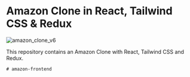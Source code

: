 # Amazon Clone in React, Tailwind CSS & Redux

![amazon_clone_v6](https://user-images.githubusercontent.com/17878339/231386523-1b0f7bb9-b83d-4a3e-a1bf-12405ebebbd2.png)

This repository contains an Amazon Clone with React, Tailwind CSS and Redux.

```
#   a m a z o n - f r o n t e n d 
 
 
